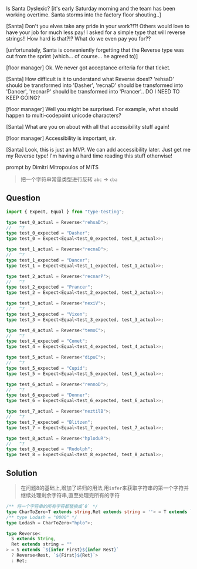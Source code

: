 Is Santa Dyslexic?
[it's early Saturday morning and the team has been working overtime. Santa storms into the factory floor shouting..]

[Santa] Don't you elves take any pride in your work?!?! Others would love to have your job for much less pay! I asked for a simple type that will reverse strings!! How hard is that?!? What do we even pay you for??

[unfortunately, Santa is conveniently forgetting that the Reverse type was cut from the sprint (which... of course... he agreed to)]

[floor manager] Ok. We never got acceptance criteria for that ticket.

[Santa] How difficult is it to understand what Reverse does!? 'rehsaD' should be transformed into 'Dasher', 'recnaD' should be transformed into 'Dancer', 'recnarP' should be transformed into 'Prancer'.. DO I NEED TO KEEP GOING?

[floor manager] Well you might be surprised. For example, what should happen to multi-codepoint unicode characters?

[Santa] What are you on about with all that accessibility stuff again!

[floor manager] Accessibility is important, sir.

[Santa] Look, this is just an MVP. We can add accessibility later. Just get me my Reverse type! I'm having a hard time reading this stuff otherwise!

prompt by Dimitri Mitropoulos of MiTS

> 把一个字符串常量类型进行反转 `abc` -> `cba`

## Question

```ts
import { Expect, Equal } from "type-testing";

type test_0_actual = Reverse<"rehsaD">;
//   ^?
type test_0_expected = "Dasher";
type test_0 = Expect<Equal<test_0_expected, test_0_actual>>;

type test_1_actual = Reverse<"recnaD">;
//   ^?
type test_1_expected = "Dancer";
type test_1 = Expect<Equal<test_1_expected, test_1_actual>>;

type test_2_actual = Reverse<"recnarP">;
//   ^?
type test_2_expected = "Prancer";
type test_2 = Expect<Equal<test_2_expected, test_2_actual>>;

type test_3_actual = Reverse<"nexiV">;
//   ^?
type test_3_expected = "Vixen";
type test_3 = Expect<Equal<test_3_expected, test_3_actual>>;

type test_4_actual = Reverse<"temoC">;
//   ^?
type test_4_expected = "Comet";
type test_4 = Expect<Equal<test_4_expected, test_4_actual>>;

type test_5_actual = Reverse<"dipuC">;
//   ^?
type test_5_expected = "Cupid";
type test_5 = Expect<Equal<test_5_expected, test_5_actual>>;

type test_6_actual = Reverse<"rennoD">;
//   ^?
type test_6_expected = "Donner";
type test_6 = Expect<Equal<test_6_expected, test_6_actual>>;

type test_7_actual = Reverse<"neztilB">;
//   ^?
type test_7_expected = "Blitzen";
type test_7 = Expect<Equal<test_7_expected, test_7_actual>>;

type test_8_actual = Reverse<"hploduR">;
//   ^?
type test_8_expected = "Rudolph";
type test_8 = Expect<Equal<test_8_expected, test_8_actual>>;
```

## Solution

> 在问题8的基础上,增加了递归的用法,用`infer`来获取字符串的第一个字符并继续处理剩余字符串,直至处理完所有的字符

```ts
/** 将一个字符串的所有字符都替换成`0` */
type CharToZero<T extends string,Ret extends string = ''> = T extends `${infer _}${infer Rest}`?CharToZero<Rest,`0${Ret}`>:Ret;
/** type Lodash = "0000" */
type Lodash = CharToZero<"hplo">;
```



```ts
type Reverse<
  S extends String,
  Ret extends string = ""
> = S extends `${infer First}${infer Rest}`
  ? Reverse<Rest, `${First}${Ret}`>
  : Ret;
```
